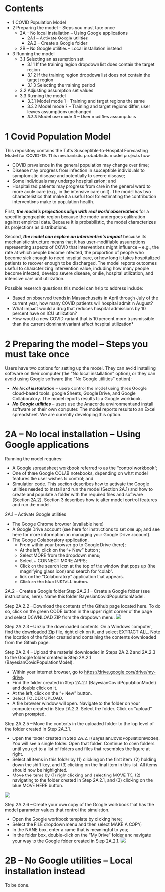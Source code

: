 # Contents
- 1	COVID Population Model	
- 2	Preparing the model – Steps you must take once	
  - 2A – No local installation – Using Google applications	
     - 2A.1 – Activate Google utilities	
     - 2A.2 – Create a Google folder	
  - 2B – No Google utilities – Local installation instead	
- 3	Running the model	
  - 3.1	Selecting an assumption set	
    - 3.1.1  If the training region dropdown list does contain the target region	
    - 3.1.2  If the training region dropdown list does not contain the target region	
    - 3.1.3  Selecting the training period	
  - 3.2	Adjusting assumption set values	
  - 3.3	Running the model	
    - 3.3.1  Model mode 1 – Training and target regions the same	
    - 3.3.2  Model mode 2 – Training and target regions differ, user leaves assumptions unchanged	
    - 3.3.3  Model use mode 3 – User modifies assumptions	


# 1 Covid Population Model
This repository contains the Tufts Susceptible-to-Hospital Forecasting Model for COVID-19. This mechanistic probabilistic model projects how 
- COVID prevalence in the general population may change over time; 
- Disease may progress from infection in susceptible individuals to symptomatic disease and potentially to severe disease; 
- Some individuals may undergo hospitalization; and 
- Hospitalized patients may progress from care in the general ward to more acute care (e.g., in the intensive care unit).
The model has two characteristics that make it a useful tool for estimating the contribution interventions make to population health. 

First, ***the model’s projections align with real world observations*** for a specific geographic region because the model undergoes calibration against empirical data.  Because it is probabilistic, the model characterizes its projections as distributions.  

Second, ***the model can explore an intervention’s impact*** because its mechanistic structure means that it has user-modifiable assumptions representing aspects of COVID that interventions might influence – e.g., the rate at which people become infected, the proportion of people who become sick enough to need hospital care, or how long it takes hospitalized patients to recover enough to be discharged.  The model reports outcomes useful to characterizing intervention value, including how many people become infected, develop severe disease, or die, hospital utilization, and intensive care unit utilization.

Possible research questions this model can help to address include:
- Based on observed trends in Massachusetts in April through July of the current year, how many COVID patients will hospital admit in August?
- What impact would a drug that reduces hospital admissions by 10 percent have on ICU utilization?
- How would a new COVID variant that is 10 percent more transmissible than the current dominant variant affect hospital utilization?

# 2	Preparing the model – Steps you must take once
Users have two options for setting up the model.  They can avoid installing software on their computer (the “No local installation” option), or they can avoid using Google software (the “No Google utilities” option):

- ***No local installation*** – users control the model using three Google cloud-based tools: google Sheets, Google Drive, and Google Collaboratory.  The model reports results to a Google workbook.
- ***No Google utilities*** – users use the Anaconda environment and install software on their own computer.  The model reports results to an Excel spreadsheet.  We are currently developing this option.

# 2A – No local installation – Using Google applications
Running the model requires:
- A Google spreadsheet workbook referred to as the “control workbook”;
- One of three Google COLAB notebooks, depending on what model features the user wishes to control; and
- Simulation code.
This section describes how to activate the Google utilities needed to install and run the model (Section 2A.1) and how to create and populate a folder with the required files and software (Section 2A.2).  Section 3 describes how to alter model control features and run the model.

2A.1 – Activate Google utilities
- The Google Chrome browser (available here)
- A Google Drive account (see here for instructions to set one up; and see here for more information on managing your Google Drive account).
- The Google Colaboratory application.  
  - From within your browser go to Google Drive (here); 
  - At the left, click on the “+ New” button ; 
  - Select MORE from the dropdown menu; 
  - Select + CONNECT MORE APPS; 
  - Click on the search icon at the top of the window that pops up (the magnifying glass icon) and search for “colab”.
  - lick on the “Colaboratory” application that appears.
  - Click on the blue INSTALL button.

2A.2 – Create a Google folder
Step 2A.2.1 – Create a Google folder (see instructions, here).  Name this folder BayesianCovidPopulationModel.

Step 2A.2.2 – Download the contents of the Github page located here.  To do so, click on the green CODE button in the upper right corner of the page and select DOWNLOAD ZIP from the dropdown menu.
![](image/Picture1.png)

Step 2A.2.3 – Unzip the downloaded contents.  On a Windows computer, find the downloaded Zip file, right click on it, and select EXTRACT ALL.  Note the location of the folder created and containing the contents downloaded from the Github page.

Step 2A.2.4 – Upload the material downloaded in Steps 2A.2.2 and 2A.2.3 to the Google folder created in Step 2A.2.1 (BayesianCovidPopulationModel).
- Within your internet browser, go to https://drive.google.com/drive/my-drive.  
- Find the folder created in Step 2A.2.1 (BayesianCovidPopulationModel) and double click on it.
- At the left, click on the “+ New” button.
- Select FOLDER UPLOAD.
- A file browser window will open.  Navigate to the folder on your computer created in Step 2A.2.3.  Select the folder.  Click on “upload” when prompted.

Step 2A.2.5 – Move the contents in the uploaded folder to the top level of the folder created in Step 2A.2.1.  
- Open the folder created in Step 2A.2.1 (BayesianCovidPopulationModel).  You will see a single folder.  Open that folder.  Continue to open folders until you get to a list of folders and files that resembles the figure at right. 
- Select all items in this folder by (1) clicking on the first item, (2) holding down the shift key, and (3) clicking on the final item in this list.  All items should now be highlighted.
- Move the items by (1) right clicking and selecting MOVE TO, (2) navigating to the folder created in Step 2A.2.1, and (3) clicking on the blue MOVE HERE button.

![](image/Picture2.png)

Step 2A.2.6 – Create your own copy of the Google workbook that has the model parameter values that control the simulation.
- Open the Google workbook template by clicking here; 
- Select the FILE dropdown menu and then select MAKE A COPY; 
- In the NAME box, enter a name that is meaningful to you; 
- In the folder box, double-click on the “My Drive” folder and navigate your way to the Google folder created in Step 2A.2.1.
![](image/Picture3.png)

# 2B – No Google utilities – Local installation instead
To be done.

